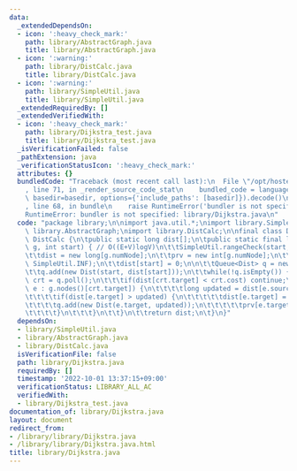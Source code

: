 ```yaml
---
data:
  _extendedDependsOn:
  - icon: ':heavy_check_mark:'
    path: library/AbstractGraph.java
    title: library/AbstractGraph.java
  - icon: ':warning:'
    path: library/DistCalc.java
    title: library/DistCalc.java
  - icon: ':warning:'
    path: library/SimpleUtil.java
    title: library/SimpleUtil.java
  _extendedRequiredBy: []
  _extendedVerifiedWith:
  - icon: ':heavy_check_mark:'
    path: library/Dijkstra_test.java
    title: library/Dijkstra_test.java
  _isVerificationFailed: false
  _pathExtension: java
  _verificationStatusIcon: ':heavy_check_mark:'
  attributes: {}
  bundledCode: "Traceback (most recent call last):\n  File \"/opt/hostedtoolcache/Python/3.10.7/x64/lib/python3.10/site-packages/onlinejudge_verify/documentation/build.py\"\
    , line 71, in _render_source_code_stat\n    bundled_code = language.bundle(stat.path,\
    \ basedir=basedir, options={'include_paths': [basedir]}).decode()\n  File \"/opt/hostedtoolcache/Python/3.10.7/x64/lib/python3.10/site-packages/onlinejudge_verify/languages/user_defined.py\"\
    , line 68, in bundle\n    raise RuntimeError('bundler is not specified: {}'.format(str(path)))\n\
    RuntimeError: bundler is not specified: library/Dijkstra.java\n"
  code: "package library;\n\nimport java.util.*;\nimport library.SimpleUtil;\nimport\
    \ library.AbstractGraph;\nimport library.DistCalc;\n\nfinal class Dijkstra extends\
    \ DistCalc {\n\tpublic static long dist[];\n\tpublic static final long[] dist(WeightedGraph\
    \ g, int start) { // O((E+V)logV)\n\t\tSimpleUtil.rangeCheck(start, g.numNode);\n\
    \t\tdist = new long[g.numNode];\n\t\tprv = new int[g.numNode];\n\t\tArrays.fill(dist,\
    \ SimpleUtil.INF);\n\t\tdist[start] = 0;\n\n\t\tQueue<Dist> q = new PriorityQueue<>();\n\
    \t\tq.add(new Dist(start, dist[start]));\n\t\twhile(!q.isEmpty()) {\n\t\t\tDist\
    \ crt = q.poll();\n\t\t\tif(dist[crt.target] < crt.cost) continue;\n\t\t\tfor(WeightedEdge\
    \ e : g.nodes()[crt.target]) {\n\t\t\t\tlong updated = dist[e.source] + e.cost;\n\
    \t\t\t\tif(dist[e.target] > updated) {\n\t\t\t\t\tdist[e.target] = updated;\n\t\
    \t\t\t\tq.add(new Dist(e.target, updated));\n\t\t\t\t\tprv[e.target] = e.source;\n\
    \t\t\t\t}\n\t\t\t}\n\t\t}\n\t\treturn dist;\n\t}\n}"
  dependsOn:
  - library/SimpleUtil.java
  - library/AbstractGraph.java
  - library/DistCalc.java
  isVerificationFile: false
  path: library/Dijkstra.java
  requiredBy: []
  timestamp: '2022-10-01 13:37:15+09:00'
  verificationStatus: LIBRARY_ALL_AC
  verifiedWith:
  - library/Dijkstra_test.java
documentation_of: library/Dijkstra.java
layout: document
redirect_from:
- /library/library/Dijkstra.java
- /library/library/Dijkstra.java.html
title: library/Dijkstra.java
---
```

